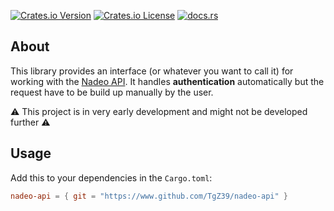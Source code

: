 [![Crates.io Version](https://img.shields.io/crates/v/nadeo-api)](https://crates.io/crates/nadeo-api)
[![Crates.io License](https://img.shields.io/crates/l/nadeo-api)](./LICENSE)
[![docs.rs](https://img.shields.io/docsrs/nadeo-api)](https://docs.rs/nadeo-api/)


About
---
This library provides an interface (or whatever you want to call it) for working with the [Nadeo API](https://webservices.openplanet.dev/). It handles **authentication** automatically but the request have to be build up manually by the user.

⚠️ This project is in very early development and might not be developed further ⚠️

Usage
---

Add this to your dependencies in the `Cargo.toml`:

```toml
nadeo-api = { git = "https://www.github.com/TgZ39/nadeo-api" }
```
